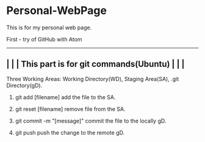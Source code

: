 # Personal-WebPage
This is for my personal web page.

First - try of GitHub with Atom

--------------------------------------------------------------------------------
|                                                                              |
|                   This part is for git commands(Ubuntu)                      |
|                                                                              |
--------------------------------------------------------------------------------
Three Working Areas: Working Directory(WD), Staging Area(SA), .git Directory(gD).

1. git add [filename]
   add the file to the SA.

2. git reset [filename]
   remove file from the SA.

3. git commit -m "[message]"
   commit the file to the locally gD.

4. git push
   push the change to the remote gD.
